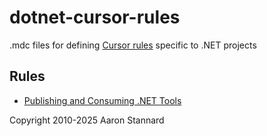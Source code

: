 # dotnet-cursor-rules
.mdc files for defining [Cursor rules](https://docs.cursor.com/context/rules-for-ai) specific to .NET projects

## Rules

* [Publishing and Consuming .NET Tools](dotnet-tools/)

Copyright 2010-2025 Aaron Stannard
